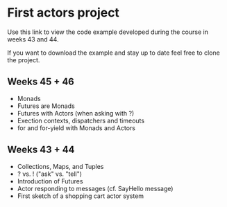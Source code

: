 # First actors project

Use this link to view the code example developed during the course in weeks 43 and 44.

If you want to download the example and stay up to date feel free to clone the project.

## Weeks 45 + 46

- Monads
- Futures are Monads
- Futures with Actors (when asking with ?)
- Exection contexts, dispatchers and timeouts
- for and for-yield with Monads and Actors

## Weeks 43 + 44

- Collections, Maps, and Tuples
- ? vs. !   ("ask" vs. "tell")
- Introduction of Futures
- Actor responding to messages (cf. SayHello message)
- First sketch of a shopping cart actor system
